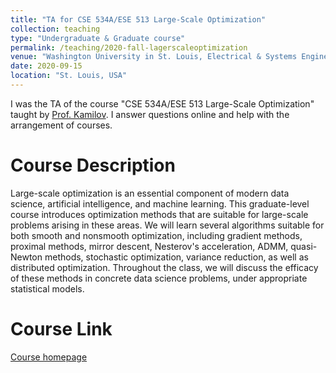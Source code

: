 ```yaml
---
title: "TA for CSE 534A/ESE 513 Large-Scale Optimization"
collection: teaching
type: "Undergraduate & Graduate course"
permalink: /teaching/2020-fall-lagerscaleoptimization
venue: "Washington University in St. Louis, Electrical & Systems Engineering, Computer Science & Engineering"
date: 2020-09-15
location: "St. Louis, USA"
---
```

I was the TA of the course "CSE 534A/ESE 513 Large-Scale Optimization" taught by [Prof. Kamilov](https://engineering.wustl.edu/Profiles/Pages/Ulugbek-Kamilov.aspx). I answer questions online and help with the arrangement of courses.

Course Description
======
Large-scale optimization is an essential component of modern data science, artificial intelligence, and machine learning. This graduate-level course introduces optimization methods that are suitable for large-scale problems arising in these areas. We will learn several algorithms suitable for both smooth and nonsmooth optimization, including gradient methods, proximal methods, mirror descent, Nesterov's acceleration, ADMM, quasi-Newton methods, stochastic optimization, variance reduction, as well as distributed optimization. Throughout the class, we will discuss the efficacy of these methods in concrete data science problems, under appropriate statistical models. 

Course Link
======
[Course homepage](https://cigroup.wustl.edu/teaching/cse534a-2020/)
